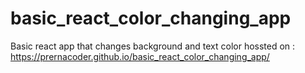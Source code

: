 # basic_react_color_changing_app
Basic react app that changes background and text color
hossted on : https://prernacoder.github.io/basic_react_color_changing_app/
